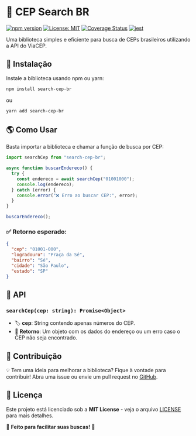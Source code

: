 # 📍 CEP Search BR

[![npm version](https://badge.fury.io/js/cep-search-br.svg)](https://badge.fury.io/js/cep-search-br)
[![License: MIT](https://img.shields.io/badge/License-MIT-yellow.svg)](https://opensource.org/licenses/MIT)
[![Coverage Status](https://coveralls.io/repos/github/Guigui3801/cep-search-br/badge.svg?branch=main)](https://coveralls.io/github/Guigui3801/cep-search-br?branch=main)
[![jest](https://jestjs.io/img/jest-badge.svg)](https://github.com/facebook/jest)

Uma biblioteca simples e eficiente para busca de CEPs brasileiros utilizando a API do ViaCEP.

## 🚀 Instalação

Instale a biblioteca usando npm ou yarn:

```sh
npm install search-cep-br
```

ou

```sh
yarn add search-cep-br
```

## 🌎 Como Usar

Basta importar a biblioteca e chamar a função de busca por CEP:

```javascript
import searchCep from "search-cep-br";

async function buscarEndereco() {
  try {
    const endereco = await searchCep("01001000");
    console.log(endereco);
  } catch (error) {
    console.error("❌ Erro ao buscar CEP:", error);
  }
}

buscarEndereco();
```

### ✅ Retorno esperado:

```json
{
  "cep": "01001-000",
  "logradouro": "Praça da Sé",
  "bairro": "Sé",
  "cidade": "São Paulo",
  "estado": "SP"
}
```

## 📌 API

### `searchCep(cep: string): Promise<Object>`

- 🏷 **cep**: String contendo apenas números do CEP.
- 🔄 **Retorno**: Um objeto com os dados do endereço ou um erro caso o CEP não seja encontrado.

## 🤝 Contribuição

💡 Tem uma ideia para melhorar a biblioteca? Fique à vontade para contribuir! Abra uma issue ou envie um pull request no [GitHub](https://github.com/seu-usuario/search-cep-br).

## 📜 Licença

Este projeto está licenciado sob a **MIT License** - veja o arquivo [LICENSE](LICENSE) para mais detalhes.

🔎 **Feito para facilitar suas buscas!** 🚀